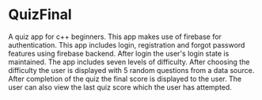 # QuizFinal
A quiz app for c++ beginners. This app makes use of firebase for authentication. This app includes login, registration and forgot password features using firebase backend. After login the user's login state is maintained. The app includes seven levels of difficulty. After choosing the difficulty the user is displayed with 5 random questions from a data source. After completion of the quiz the final score is displayed to the user. The user can also view the last quiz score which the user has attempted.
